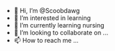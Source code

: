 - 👋 Hi, I’m @Scoobdawg
- 👀 I’m interested in learning
- 🌱 I’m currently learning nursing
- 💞️ I’m looking to collaborate on ...
- 📫 How to reach me ...

<!---
Scoobdawg/Scoobdawg is a ✨ special ✨ repository because its `README.md` (this file) appears on your GitHub profile.
You can click the Preview link to take a look at your changes.
--->
